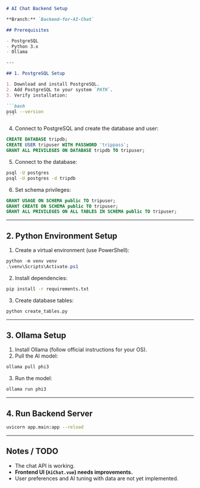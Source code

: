 ````markdown
# AI Chat Backend Setup

**Branch:** `Backend-for-AI-Chat`

## Prerequisites

- PostgreSQL
- Python 3.x
- Ollama

---

## 1. PostgreSQL Setup

1. Download and install PostgreSQL.
2. Add PostgreSQL to your system `PATH`.
3. Verify installation:

```bash
psql --version
```
````

4. Connect to PostgreSQL and create the database and user:

```sql
CREATE DATABASE tripdb;
CREATE USER tripuser WITH PASSWORD 'trippass';
GRANT ALL PRIVILEGES ON DATABASE tripdb TO tripuser;
```

5. Connect to the database:

```bash
psql -U postgres
psql -U postgres -d tripdb
```

6. Set schema privileges:

```sql
GRANT USAGE ON SCHEMA public TO tripuser;
GRANT CREATE ON SCHEMA public TO tripuser;
GRANT ALL PRIVILEGES ON ALL TABLES IN SCHEMA public TO tripuser;
```

---

## 2. Python Environment Setup

1. Create a virtual environment (use PowerShell):

```powershell
python -m venv venv
.\venv\Scripts\Activate.ps1
```

2. Install dependencies:

```bash
pip install -r requirements.txt
```

3. Create database tables:

```bash
python create_tables.py
```

---

## 3. Ollama Setup

1. Install Ollama (follow official instructions for your OS).
2. Pull the AI model:

```bash
ollama pull phi3
```

3. Run the model:

```bash
ollama run phi3
```

---

## 4. Run Backend Server

```bash
uvicorn app.main:app --reload
```

---

## Notes / TODO

- The chat API is working.
- **Frontend UI (`AiChat.vue`) needs improvements.**
- User preferences and AI tuning with data are not yet implemented.

```


```
